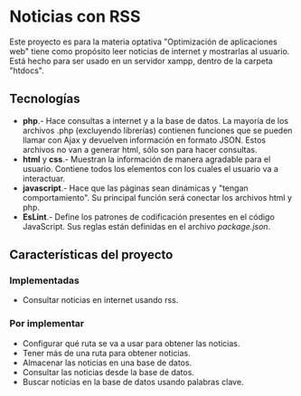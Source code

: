 # Noticias con RSS
Este proyecto es para la materia optativa "Optimización de aplicaciones web" tiene como propósito leer noticias de internet y mostrarlas al usuario. Está hecho para ser usado en un servidor xampp, dentro de la carpeta "htdocs".

## Tecnologías
+ **php**.- Hace consultas a internet y a la base de datos. La mayoría de los archivos .php (excluyendo librerías) contienen funciones que se pueden llamar con Ajax y devuelven información en formato JSON. Estos archivos no van a generar html, sólo son para hacer consultas.
+ **html** y **css**.- Muestran la información de manera agradable para el usuario. Contiene todos los elementos con los cuales el usuario va a interactuar.
+ **javascript**.- Hace que las páginas sean dinámicas y "tengan comportamiento". Su principal función será conectar los archivos html y php.
+ **EsLint**.- Define los patrones de codificación presentes en el código JavaScript. Sus reglas están definidas en el archivo _package.json_.

## Características del proyecto
### Implementadas
+ Consultar noticias en internet usando rss.

### Por implementar
+ Configurar qué ruta se va a usar para obtener las noticias.
+ Tener más de una ruta para obtener noticias.
+ Almacenar las noticias en una base de datos.
+ Consultar las noticias desde la base de datos.
+ Buscar noticias en la base de datos usando palabras clave.
